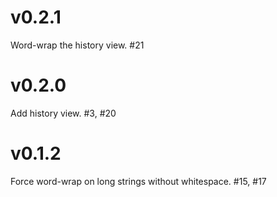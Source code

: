 # v0.2.1

Word-wrap the history view. #21

# v0.2.0

Add history view. #3, #20

# v0.1.2

Force word-wrap on long strings without whitespace. #15, #17
